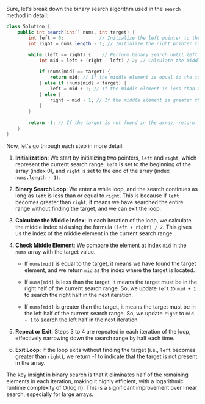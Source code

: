 Sure, let's break down the binary search algorithm used in the `search` method in detail:

```java
class Solution {
    public int search(int[] nums, int target) {
        int left = 0;             // Initialize the left pointer to the start of the array.
        int right = nums.length - 1; // Initialize the right pointer to the end of the array.
        
        while (left <= right) {    // Perform binary search until left is less than or equal to right.
            int mid = left + (right - left) / 2; // Calculate the middle index.

            if (nums[mid] == target) {
                return mid; // If the middle element is equal to the target, return its index.
            } else if (nums[mid] < target) {
                left = mid + 1; // If the middle element is less than the target, search the right half.
            } else {
                right = mid - 1; // If the middle element is greater than the target, search the left half.
            }
        }
        
        return -1; // If the target is not found in the array, return -1.
    }
}
```

Now, let's go through each step in more detail:

1. **Initialization**: We start by initializing two pointers, `left` and `right`, which represent the current search range. `left` is set to the beginning of the array (index 0), and `right` is set to the end of the array (index `nums.length - 1`).

2. **Binary Search Loop**: We enter a while loop, and the search continues as long as `left` is less than or equal to `right`. This is because if `left` becomes greater than `right`, it means we have searched the entire range without finding the target, and we can exit the loop.

3. **Calculate the Middle Index**: In each iteration of the loop, we calculate the middle index `mid` using the formula `(left + right) / 2`. This gives us the index of the middle element in the current search range.

4. **Check Middle Element**: We compare the element at index `mid` in the `nums` array with the target value.

    - If `nums[mid]` is equal to the target, it means we have found the target element, and we return `mid` as the index where the target is located.

    - If `nums[mid]` is less than the target, it means the target must be in the right half of the current search range. So, we update `left` to `mid + 1` to search the right half in the next iteration.

    - If `nums[mid]` is greater than the target, it means the target must be in the left half of the current search range. So, we update `right` to `mid - 1` to search the left half in the next iteration.

5. **Repeat or Exit**: Steps 3 to 4 are repeated in each iteration of the loop, effectively narrowing down the search range by half each time.

6. **Exit Loop**: If the loop exits without finding the target (i.e., `left` becomes greater than `right`), we return -1 to indicate that the target is not present in the array.

The key insight in binary search is that it eliminates half of the remaining elements in each iteration, making it highly efficient, with a logarithmic runtime complexity of O(log n). This is a significant improvement over linear search, especially for large arrays.
